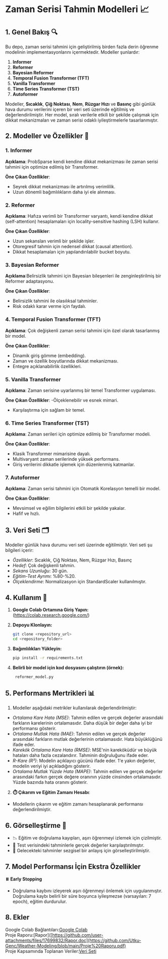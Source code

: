 # Zaman Serisi Tahmin Modelleri 📈

## 1. Genel Bakış 🔍
Bu depo, zaman serisi tahmini için geliştirilmiş birden fazla derin öğrenme modelinin implementasyonlarını içermektedir. Modeller şunlardır:

1. **Informer**
2. **Reformer**
3. **Bayesian Reformer**
4. **Temporal Fusion Transformer (TFT)**
5. **Vanilla Transformer**
6. **Time Series Transformer (TST)**
7. **Autoformer**
   
Modeller, **Sıcaklık**, **Çiğ Noktası**, **Nem**, **Rüzgar Hızı** ve **Basınç** gibi günlük hava durumu verilerini içeren bir veri seti üzerinde eğitilmiş ve değerlendirilmiştir. Her model, sıralı verilerle etkili bir şekilde çalışmak için dikkat mekanizmaları ve zaman serisi odaklı iyileştirmelerle tasarlanmıştır.

## 2. Modeller ve Özellikler 🚀

 ### 1. Informer
   
****Açıklama****: ProbSparse kendi kendine dikkat mekanizması ile zaman serisi tahmini için optimize edilmiş bir Transformer.

****Öne Çıkan Özellikler****:
- Seyrek dikkat mekanizması ile artırılmış verimlilik.
- Uzun dönemli bağımlılıkların daha iyi ele alınması.

 ### 2. Reformer
   
****Açıklama****: Hafıza verimli bir Transformer varyantı, kendi kendine dikkat (self-attention) hesaplamaları için locality-sensitive hashing (LSH) kullanır.

****Öne Çıkan Özellikler****:
- Uzun sekansları verimli bir şekilde işler.
- Otoregresif tahmin için nedensel dikkat (causal attention).
- Dikkat hesaplamaları için yapılandırılabilir bucket boyutu.

 ### 3. Bayesian Reformer
   
****Açıklama****:Belirsizlik tahmini için Bayesian bileşenleri ile zenginleştirilmiş bir Reformer adaptasyonu.

****Öne Çıkan Özellikler****:
- Belirsizlik tahmini ile olasılıksal tahminler.
- Risk odaklı karar verme için faydalı.

 ### 4. Temporal Fusion Transformer (TFT)
   
****Açıklama****: Çok değişkenli zaman serisi tahmini için özel olarak tasarlanmış bir model.

****Öne Çıkan Özellikler****:
- Dinamik giriş gömme (embedding).
- Zaman ve özellik boyutlarında dikkat mekanizması.
- Entegre açıklanabilirlik özellikleri.

 ### 5. Vanilla Transformer
   
****Açıklama****: Zaman serisine uyarlanmış bir temel Transformer uygulaması.

****Öne Çıkan Özellikler****:
-Ölçeklenebilir ve esnek mimari.
- Karşılaştırma için sağlam bir temel.

### 6. Time Series Transformer (TST)
   
****Açıklama****: Zaman serileri için optimize edilmiş bir Transformer modeli.

****Öne Çıkan Özellikler****:
- Klasik Transformer mimarisine dayalı.
- Multivaryant zaman serilerinde yüksek performans.
- Giriş verilerini dikkatle işlemek için düzenlenmiş katmanlar.

 ### 7. Autoformer
   
****Açıklama****: Zaman serisi tahmini için Otomatik Korelasyon temelli bir model.

****Öne Çıkan Özellikler****:
- Mevsimsel ve eğilim bilgilerini etkili bir şekilde yakalar.
- Hafif ve hızlı.


## 3. Veri Seti 🗂️
Modeller günlük hava durumu veri seti üzerinde eğitilmiştir. Veri seti şu bilgileri içerir:
- *Özellikler*: Sıcaklık, Çiğ Noktası, Nem, Rüzgar Hızı, Basınç
- *Hedef*: Çok değişkenli tahmin.
- *Sekans Uzunluğu*: 30 gün.
- *Eğitim-Test Ayrımı*: %80-%20.
- *Ölçeklendirme*: Normalizasyon için StandardScaler kullanılmıştır.


## 4. Kullanım 🌟
   
1. **Google Colab Ortamına Giriş Yapın:**
(https://colab.research.google.com/)

3. **Depoyu Klonlayın:**
   ```bash
   git clone <repository_url>
   cd <repository_folder>

4. **Bağımlılıkları Yükleyin:**
   ```bash
   pip install -r requirements.txt

5. **Belirli bir model için kod dosyasını çalıştırın (örnek):**
     ```bash
      reformer_model.py


## 5. Performans Mertrikleri  📊
1. Modeller aşağıdaki metrikler kullanılarak değerlendirilmiştir:
- *Ortalama Kare Hata (MSE)*: Tahmin edilen ve gerçek değerler arasındaki farkların karelerinin ortalamasıdır. Daha düşük bir değer daha iyi bir performansı gösterir.
- *Ortalama Mutlak Hata (MAE)*: Tahmin edilen ve gerçek değerler arasındaki farkların mutlak değerlerinin ortalamasıdır. Hata büyüklüğünü ifade eder.
- *Karekök Ortalama Kare Hata (RMSE)*: MSE'nin kareköküdür ve büyük hataları daha fazla cezalandırır. Tahminin doğruluğunu ifade eder.
- *R-Kare (R²)*: Modelin açıklayıcı gücünü ifade eder. 1'e yakın değerler, modelin veriyi iyi açıkladığını gösterir.
- *Ortalama Mutlak Yüzde Hata (MAPE)*: Tahmin edilen ve gerçek değerler arasındaki farkın gerçek değere oranının yüzde cinsinden ortalamasıdır. Yüzde bazında hata oranını gösterir.

2. **⏱️ Çıkarım ve Eğitim Zamanı Hesabı**:
- Modellerin çıkarım ve eğitim zamanı hesaplanarak performansı değerlendirilmiştir.
  
## 6. Görselleştirme  🚦
-  📉 Eğitim ve doğrulama kayıpları, aşırı öğrenmeyi izlemek için çizilmiştir.
-  🧐 Test verisindeki tahminlerle gerçek değerler karşılaştırılmıştır.
-  🔮 Gelecekteki tahminler sezgisel bir anlayış için görselleştirilmiştir.

## 7. Model Performansı İçin Ekstra Özellikler
**⏸️ Early Stopping** 
- Doğrulama kaybını izleyerek aşırı öğrenmeyi önlemek için uygulanmıştır. Doğrulama kaybı belirli bir süre boyunca iyileşmezse (varsayılan: 7 epoch), eğitim durdurulur.
  
## 8. Ekler
Google Colab Bağlantıları:[Google Colab](https://colab.research.google.com/drive/19ggo0-2GEgF3kroaaDlKgYJUeE5F2Y7z)
<br>
Proje Raporu:[Rapor]([https://github.com/user-attachments/files/17699832/Rapor.doc](https://github.com/Utku-Genc/Weather-Modeling/blob/main/Proje%20Raporu.pdf)
<br>
Proje Kapsamında Toplanan Veriler:[Veri Seti](https://drive.google.com/drive/u/0/folders/1eSPkRUiUx6AkxZYrtghkakOASbia3wuu)
<br>

  


